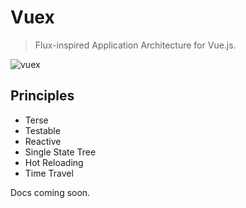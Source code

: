 # Vuex

> Flux-inspired Application Architecture for Vue.js.

![vuex](https://raw.githubusercontent.com/vuejs/vuex/master/docs/en/vuex.png)

## Principles

- Terse
- Testable
- Reactive
- Single State Tree
- Hot Reloading
- Time Travel

Docs coming soon.
